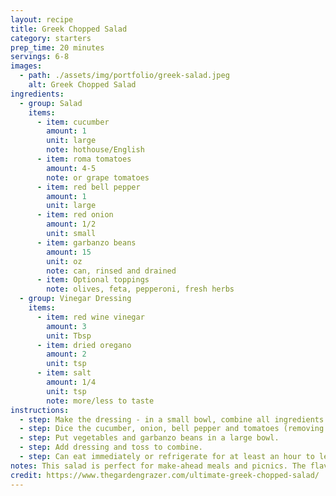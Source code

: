 ```yaml
---
layout: recipe
title: Greek Chopped Salad
category: starters
prep_time: 20 minutes
servings: 6-8
images:
  - path: ./assets/img/portfolio/greek-salad.jpeg
    alt: Greek Chopped Salad
ingredients:
  - group: Salad
    items:
      - item: cucumber
        amount: 1
        unit: large
        note: hothouse/English
      - item: roma tomatoes
        amount: 4-5
        note: or grape tomatoes
      - item: red bell pepper
        amount: 1
        unit: large
      - item: red onion
        amount: 1/2
        unit: small
      - item: garbanzo beans
        amount: 15
        unit: oz
        note: can, rinsed and drained
      - item: Optional toppings
        note: olives, feta, pepperoni, fresh herbs
  - group: Vinegar Dressing
    items:
      - item: red wine vinegar
        amount: 3
        unit: Tbsp
      - item: dried oregano
        amount: 2
        unit: tsp
      - item: salt
        amount: 1/4
        unit: tsp
        note: more/less to taste
instructions:
  - step: Make the dressing - in a small bowl, combine all ingredients and whisk to combine. Set aside.
  - step: Dice the cucumber, onion, bell pepper and tomatoes (removing any excess liquid from tomatoes).
  - step: Put vegetables and garbanzo beans in a large bowl.
  - step: Add dressing and toss to combine.
  - step: Can eat immediately or refrigerate for at least an hour to let flavors combine. Some dressing will settle on the bottom, so stir before serving.
notes: This salad is perfect for make-ahead meals and picnics. The flavors get better as it sits in the refrigerator.
credit: https://www.thegardengrazer.com/ultimate-greek-chopped-salad/
---
```

